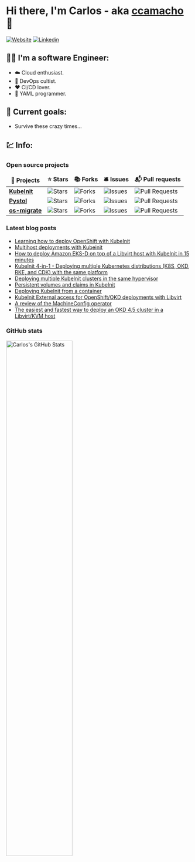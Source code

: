 # Hi there, I'm Carlos - aka [ccamacho][website] :wave:

[![Website](https://img.shields.io/website?label=www.anstack.com&style=for-the-badge&url=https%3A%2F%2Fwww.anstack.com)](https://www.anstack.com)
[![Linkedin](https://img.shields.io/badge/linkedin-%230077B5.svg?&style=for-the-badge&logo=linkedin&logoColor=white)](https://linkedin.com/in/vicsufer)

## :man_scientist: I'm a software Engineer:
- :cloud: Cloud enthusiast.
- :bullettrain_front: DevOps cultist.
- :heart: CI/CD lover.
- :clown_face: YAML programmer.

## :dart: Current goals:
- Survive these crazy times...

## :chart: Info:

<h3>Open source projects</h3>
<table>
  <thead align="center">
    <tr border: none;>
      <td><b>🎁 Projects</b></td>
      <td><b>⭐ Stars</b></td>
      <td><b>📚 Forks</b></td>
      <td><b>🛎 Issues</b></td>
      <td><b>📬 Pull requests</b></td>
    </tr>
  </thead>
  <tbody>
    <tr>
      <td><a href="https://github.com/kubeinit/kubeinit"><b>KubeInit</b></a></td>
      <td><img alt="Stars" src="https://img.shields.io/github/stars/kubeinit/kubeinit?style=flat-square&labelColor=343b41"/></td>
      <td><img alt="Forks" src="https://img.shields.io/github/forks/kubeinit/kubeinit?style=flat-square&labelColor=343b41"/></td>
      <td><img alt="Issues" src="https://img.shields.io/github/issues/kubeinit/kubeinit?style=flat-square&labelColor=343b41"/></td>
      <td><img alt="Pull Requests" src="https://img.shields.io/github/issues-pr/kubeinit/kubeinit?style=flat-square&labelColor=343b41"/></td>
    </tr>
	  <tr>
      <td><a href="https://github.com/pystol/pystol"><b>Pystol</b></a></td>
      <td><img alt="Stars" src="https://img.shields.io/github/stars/pystol/pystol?style=flat-square&labelColor=343b41"/></td>
      <td><img alt="Forks" src="https://img.shields.io/github/forks/pystol/pystol?style=flat-square&labelColor=343b41"/></td>
      <td><img alt="Issues" src="https://img.shields.io/github/issues/pystol/pystol?style=flat-square&labelColor=343b41"/></td>
      <td><img alt="Pull Requests" src="https://img.shields.io/github/issues-pr/pystol/pystol?style=flat-square&labelColor=343b41"/></td>
    </tr>
    <tr>
      <td><a href="https://github.com/os-migrate/os-migrate"><b>os-migrate</b></a></td>
      <td><img alt="Stars" src="https://img.shields.io/github/stars/os-migrate/os-migrate?style=flat-square&labelColor=343b41"/></td>
      <td><img alt="Forks" src="https://img.shields.io/github/forks/os-migrate/os-migrate?style=flat-square&labelColor=343b41"/></td>
      <td><img alt="Issues" src="https://img.shields.io/github/issues/os-migrate/os-migrate?style=flat-square&labelColor=343b41"/></td>
      <td><img alt="Pull Requests" src="https://img.shields.io/github/issues-pr/os-migrate/os-migrate?style=flat-square&labelColor=343b41"/></td>
    </tr>
  </tbody>
</table>

### Latest blog posts
<!-- BLOG-POST-LIST:START -->
- [Learning how to deploy OpenShift with KubeInit](https://www.anstack.com/blog/2021/03/12/Learning-how-to-deploy-OpenShift-with-KubeInit.html)
- [Multihost deployments with Kubeinit](https://www.anstack.com/blog/2021/02/20/Multihost-deployment-with-kubeinit.html)
- [How to deploy Amazon EKS-D on top of a Libvirt host with KubeInit in 15 minutes](https://www.anstack.com/blog/2020/12/07/How-to-deploy-Amazon-EKS-D-in-a-Libvirt-host.html)
- [KubeInit 4-in-1 - Deploying multiple Kubernetes distributions (K8S, OKD, RKE, and CDK) with the same platform](https://www.anstack.com/blog/2020/10/19/KubeInit-4-in-1-Deploying-multiple-Kubernetes-distributions-K8S-OKD-RKE-and-CDK-with-the-same-platform.html)
- [Deploying multiple KubeInit clusters in the same hypervisor](https://www.anstack.com/blog/2020/10/04/Multiple-KubeInit-clusters-in-the-same-hypervisor.html)
- [Persistent volumes and claims in KubeInit](https://www.anstack.com/blog/2020/09/28/Persistent-volumes-and-claims-in-KubeInit.html)
- [Deploying KubeInit from a container](https://www.anstack.com/blog/2020/09/11/Deploying-KubeInit-from-a-container.html)
- [KubeInit External access for OpenShift/OKD deployments with Libvirt](https://www.anstack.com/blog/2020/08/25/KubeInit-External-access-for-OpenShift-OKD-deployments-with-Libvirt.html)
- [A review of the MachineConfig operator](https://www.anstack.com/blog/2020/08/16/a-review-of-the-machineconfig-operator.html)
- [The easiest and fastest way to deploy an OKD 4.5 cluster in a Libvirt/KVM host](https://www.anstack.com/blog/2020/07/31/the-fastest-and-simplest-way-to-deploy-okd-openshift-4-5.html)
<!-- BLOG-POST-LIST:END -->

### GitHub stats

<img width="60%" align="left" alt="Carlos's GitHub Stats" src="https://github-readme-stats.codestackr.vercel.app/api?username=ccamacho&show_icons=true&hide_border=true&hide_title=true" />

[website]: https://www.anstack.com
[linkedin]: https://linkedin.com/in/carlosdcg
